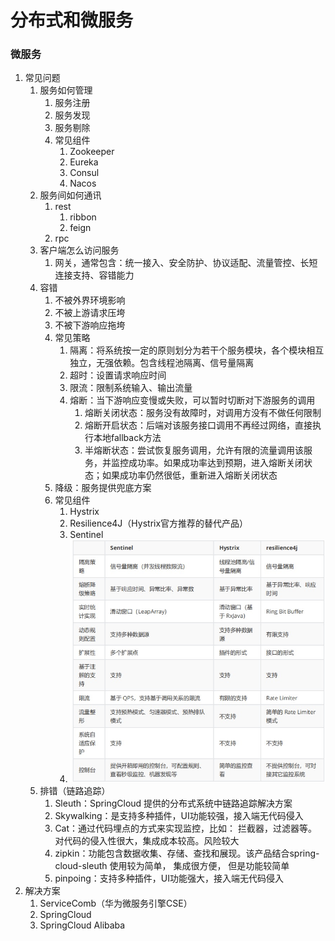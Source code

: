 # 分布式和微服务

### 微服务
1. 常见问题
   1. 服务如何管理
      1. 服务注册
      2. 服务发现
      3. 服务剔除
      4. 常见组件
         1. Zookeeper
         2. Eureka
         3. Consul
         4. Nacos
   2. 服务间如何通讯
      1. rest
         1. ribbon
         2. feign
      2. rpc
   3. 客户端怎么访问服务
      1. 网关，通常包含：统一接入、安全防护、协议适配、流量管控、长短连接支持、容错能力
   4. 容错
      1. 不被外界环境影响
      2. 不被上游请求压垮
      3. 不被下游响应拖垮
      4. 常见策略
         1. 隔离：将系统按一定的原则划分为若干个服务模块，各个模块相互独立，无强依赖。包含线程池隔离、信号量隔离
         2. 超时：设置请求响应时间
         3. 限流：限制系统输入、输出流量
         4. 熔断：当下游响应变慢或失败，可以暂时切断对下游服务的调用
            1. 熔断关闭状态：服务没有故障时，对调用方没有不做任何限制
            2. 熔断开启状态：后端对该服务接口调用不再经过网络，直接执行本地fallback方法
            3. 半熔断状态：尝试恢复服务调用，允许有限的流量调用该服务，并监控成功率。如果成功率达到预期，进入熔断关闭状态；如果成功率仍然很低，重新进入熔断关闭状态
      5. 降级：服务提供兜底方案
      6. 常见组件
         1. Hystrix
         2. Resilience4J（Hystrix官方推荐的替代产品）
         3. Sentinel
         4. ![限流组件对比](./img/current-limiting.png)
   5. 排错（链路追踪）
      1. Sleuth：SpringCloud 提供的分布式系统中链路追踪解决方案
      2. Skywalking：是支持多种插件，UI功能较强，接入端无代码侵入
      3. Cat：通过代码埋点的方式来实现监控，比如： 拦截器，过滤器等。 对代码的侵入性很大，集成成本较高。风险较大
      4. zipkin：功能包含数据收集、存储、查找和展现。该产品结合spring-cloud-sleuth 使用较为简单， 集成很方便， 但是功能较简单
      5. pinpoing：支持多种插件，UI功能强大，接入端无代码侵入
2. 解决方案
   1. ServiceComb（华为微服务引擎CSE）
   2. SpringCloud
   3. SpringCloud Alibaba

